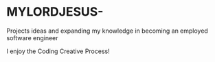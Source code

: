 # MYLORDJESUS-
Projects ideas and expanding my knowledge in becoming an employed software engineer

I enjoy the Coding Creative Process!
